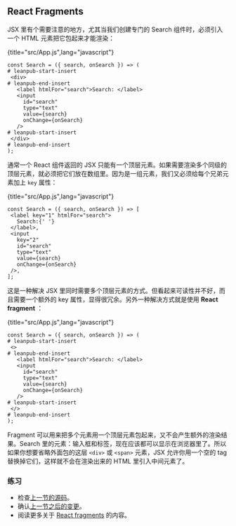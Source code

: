 ## React Fragments

JSX 里有个需要注意的地方，尤其当我们创建专门的 Search 组件时，必须引入一个 HTML 元素把它包起来才能渲染：

{title="src/App.js",lang="javascript"}

~~~~~~~
const Search = ({ search, onSearch }) => (
# leanpub-start-insert
 <div>
# leanpub-end-insert
   <label htmlFor="search">Search: </label>
   <input
     id="search"
     type="text"
     value={search}
     onChange={onSearch}
   />
# leanpub-start-insert
 </div>
# leanpub-end-insert
);
~~~~~~~

通常一个 React 组件返回的 JSX 只能有一个顶层元素。如果需要渲染多个同级的顶层元素，就必须把它们放在数组里。因为是一组元素，我们又必须给每个兄弟元素加上 `key` 属性：

{title="src/App.js",lang="javascript"}
~~~~~~~
const Search = ({ search, onSearch }) => [
 <label key="1" htmlFor="search">
   Search:{' '}
 </label>,
 <input
   key="2"
   id="search"
   type="text"
   value={search}
   onChange={onSearch}
 />,
];
~~~~~~~

这是一种解决 JSX 里同时需要多个顶层元素的方式。但看起来可读性并不好，而且需要一个额外的 key 属性，显得很冗余。另外一种解决方式就是使用 **React fragment** ：

{title="src/App.js",lang="javascript"}
~~~~~~~
const Search = ({ search, onSearch }) => (
# leanpub-start-insert
 <>
# leanpub-end-insert
   <label htmlFor="search">Search: </label>
   <input
     id="search"
     type="text"
     value={search}
     onChange={onSearch}
   />
# leanpub-start-insert
 </>
# leanpub-end-insert
);
~~~~~~~

Fragment 可以用来把多个元素用一个顶层元素包起来，又不会产生额外的渲染结果。Search 里的元素：输入框和标签，现在应该都可以显示在浏览器里了。所以如果你想要省略外面包的这层 `<div>` 或 `<span>` 元素，JSX 允许你用一个空的 tag 替换掉它们，这样就不会在渲染出来的 HTML 里引入中间元素了。

### 练习

* 检查[上一节的源码](https://codesandbox.io/s/github/the-road-to-learn-react/hacker-stories/tree/hs/React-Fragments)。
* 确认[上一节之后的变更](https://github.com/the-road-to-learn-react/hacker-stories/compare/hs/React-Custom-Hooks...hs/React-Fragments?expand=1)。
* 阅读更多关于 [React fragments](https://reactjs.org/docs/fragments.html) 的内容。
